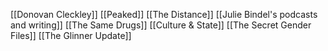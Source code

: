 [[Donovan Cleckley]]
[[Peaked]]
[[The Distance]]
[[Julie Bindel's podcasts and writing]]
[[The Same Drugs]]
[[Culture & State]]
[[The Secret Gender Files]]
[[The Glinner Update]]